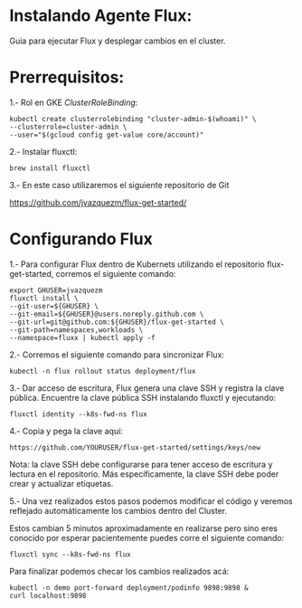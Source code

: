 # Instalando Agente Flux:

Guia para ejecutar Flux y desplegar cambios en el cluster.

# Prerrequisitos:

1.- Rol en GKE *ClusterRoleBinding*:
```
kubectl create clusterrolebinding "cluster-admin-$(whoami)" \
--clusterrole=cluster-admin \
--user="$(gcloud config get-value core/account)"
```
2.- Instalar  fluxctl:
```
brew install fluxctl
```
3.- En este caso utilizaremos el siguiente repositorio de Git

https://github.com/jvazquezm/flux-get-started/

# Configurando Flux

1.- Para configurar Flux dentro de Kubernets utilizando el  repositorio flux-get-started, corremos el siguiente comando:
```
export GHUSER=jvazquezm 
fluxctl install \
--git-user=${GHUSER} \
--git-email=${GHUSER}@users.noreply.github.com \
--git-url=git@github.com:${GHUSER}/flux-get-started \
--git-path=namespaces,workloads \
--namespace=fluxx | kubectl apply -f 
``` 
2.- Corremos el siguiente comando para sincronizar Flux:

``` 
kubectl -n flux rollout status deployment/flux
```
3.- Dar acceso de escritura, Flux genera una clave SSH y registra la clave pública. Encuentre la clave pública SSH instalando fluxctl y ejecutando:

```
fluxctl identity --k8s-fwd-ns flux
```

4.- Copia y pega la clave aquí:

``` 
https://github.com/YOURUSER/flux-get-started/settings/keys/new
```
Nota: la clave SSH debe configurarse para tener acceso de escritura y lectura en el repositorio. Más específicamente, la clave SSH debe poder crear y actualizar etiquetas.

5.- Una vez realizados estos pasos podemos modificar el código y veremos reflejado automáticamente los cambios dentro del Cluster.

Estos cambian 5 minutos aproximadamente en realizarse pero sino eres conocido por esperar pacientemente puedes corre el siguiente comando:
```
fluxctl sync --k8s-fwd-ns flux
```
Para finalizar podemos checar los cambios realizados acá:

```
kubectl -n demo port-forward deployment/podinfo 9898:9898 &
curl localhost:9898
```
